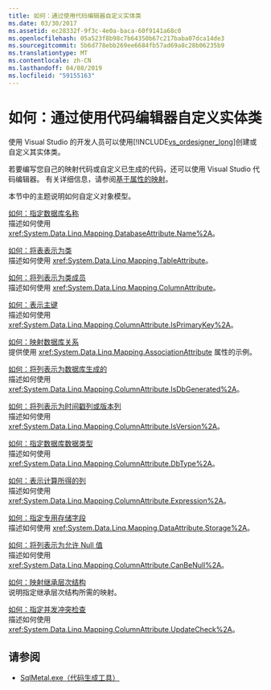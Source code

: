 ```yaml
---
title: 如何：通过使用代码编辑器自定义实体类
ms.date: 03/30/2017
ms.assetid: ec28332f-9f3c-4e0a-baca-60f9141a68c0
ms.openlocfilehash: 05a523f8b98c7b64350b67c217baba07dca14de3
ms.sourcegitcommit: 5b6d778ebb269ee6684fb57ad69a8c28b06235b9
ms.translationtype: MT
ms.contentlocale: zh-CN
ms.lasthandoff: 04/08/2019
ms.locfileid: "59155163"
---
```

# <a name="how-to-customize-entity-classes-by-using-the-code-editor"></a>如何：通过使用代码编辑器自定义实体类
使用 Visual Studio 的开发人员可以使用[!INCLUDE[vs_ordesigner_long](../../../../../../includes/vs-ordesigner-long-md.md)]创建或自定义其实体类。  
  
 若要编写您自己的映射代码或自定义已生成的代码，还可以使用 Visual Studio 代码编辑器。 有关详细信息，请参阅[基于属性的映射](../../../../../../docs/framework/data/adonet/sql/linq/attribute-based-mapping.md)。  
  
 本节中的主题说明如何自定义对象模型。  
  
 [如何：指定数据库名称](../../../../../../docs/framework/data/adonet/sql/linq/how-to-specify-database-names.md)  
 描述如何使用 <xref:System.Data.Linq.Mapping.DatabaseAttribute.Name%2A>。  
  
 [如何：将表表示为类](../../../../../../docs/framework/data/adonet/sql/linq/how-to-represent-tables-as-classes.md)  
 描述如何使用 <xref:System.Data.Linq.Mapping.TableAttribute>。  
  
 [如何：将列表示为类成员](../../../../../../docs/framework/data/adonet/sql/linq/how-to-represent-columns-as-class-members.md)  
 描述如何使用 <xref:System.Data.Linq.Mapping.ColumnAttribute>。  
  
 [如何：表示主键](../../../../../../docs/framework/data/adonet/sql/linq/how-to-represent-primary-keys.md)  
 描述如何使用 <xref:System.Data.Linq.Mapping.ColumnAttribute.IsPrimaryKey%2A>。  
  
 [如何：映射数据库关系](../../../../../../docs/framework/data/adonet/sql/linq/how-to-map-database-relationships.md)  
 提供使用 <xref:System.Data.Linq.Mapping.AssociationAttribute> 属性的示例。  
  
 [如何：将列表示为数据库生成的](../../../../../../docs/framework/data/adonet/sql/linq/how-to-represent-columns-as-database-generated.md)  
 描述如何使用 <xref:System.Data.Linq.Mapping.ColumnAttribute.IsDbGenerated%2A>。  
  
 [如何：将列表示为时间戳列或版本列](../../../../../../docs/framework/data/adonet/sql/linq/how-to-represent-columns-as-timestamp-or-version-columns.md)  
 描述如何使用 <xref:System.Data.Linq.Mapping.ColumnAttribute.IsVersion%2A>。  
  
 [如何：指定数据库数据类型](../../../../../../docs/framework/data/adonet/sql/linq/how-to-specify-database-data-types.md)  
 描述如何使用 <xref:System.Data.Linq.Mapping.ColumnAttribute.DbType%2A>。  
  
 [如何：表示计算所得的列](../../../../../../docs/framework/data/adonet/sql/linq/how-to-represent-computed-columns.md)  
 描述如何使用 <xref:System.Data.Linq.Mapping.ColumnAttribute.Expression%2A>。  
  
 [如何：指定专用存储字段](../../../../../../docs/framework/data/adonet/sql/linq/how-to-specify-private-storage-fields.md)  
 描述如何使用 <xref:System.Data.Linq.Mapping.DataAttribute.Storage%2A>。  
  
 [如何：将列表示为允许 Null 值](../../../../../../docs/framework/data/adonet/sql/linq/how-to-represent-columns-as-allowing-null-values.md)  
 描述如何使用 <xref:System.Data.Linq.Mapping.ColumnAttribute.CanBeNull%2A>。  
  
 [如何：映射继承层次结构](../../../../../../docs/framework/data/adonet/sql/linq/how-to-map-inheritance-hierarchies.md)  
 说明指定继承层次结构所需的映射。  
  
 [如何：指定并发冲突检查](../../../../../../docs/framework/data/adonet/sql/linq/how-to-specify-concurrency-conflict-checking.md)  
 描述如何使用 <xref:System.Data.Linq.Mapping.ColumnAttribute.UpdateCheck%2A>。  
  
## <a name="see-also"></a>请参阅

- [SqlMetal.exe（代码生成工具）](../../../../../../docs/framework/tools/sqlmetal-exe-code-generation-tool.md)
